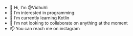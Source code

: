 - 👋 Hi, I’m @VidhuVi
- 👀 I’m interested in programming
- 🌱 I’m currently learning Kotlin
- 💞️ I’m not looking to collaborate on anything at the moment
- 📫 You can reach me on instagram

<!---
VidhuVi/VidhuVi is a ✨ special ✨ repository because its `README.md` (this file) appears on your GitHub profile.
You can click the Preview link to take a look at your changes.
--->
